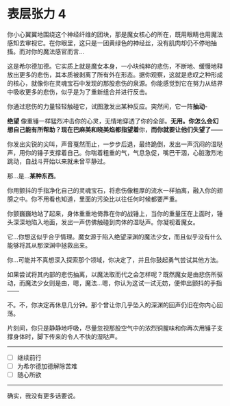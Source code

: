# 表层张力 4

你小心翼翼地围绕这个神经纤维的团块，那是魔女核心的所在，既用眼睛也用魔法感知去审视它。在你眼里，这只是一团黄绿色的神经丝，没有肌肉却仍不停地抽搐。而对你的魔法感官而言...

这是希尔德加德。它实质上就是魔女本身，一小块纯粹的悲伤，不断地、缓慢地释放出更多的悲伤，其本质被剥离了所有外在形态。据你观察，这就是悲叹之种形成的核心，就像你在灵魂宝石中发现的那股悲伤的泉源。你能感觉到它在努力从结界中吸收更多的悲伤，似乎是为了重新组合并进行反击。

你通过悲伤的力量轻轻触碰它，试图激发出某种反应。突然间，它一阵**抽动**-

**绝望** 像重锤一样猛烈冲击你的心灵，无情地穿透了你的全部。**无用。你怎么会幻想自己能有所帮助？现在巴麻美和晓美焰都指望着**你，**而你就要让他们失望了——**

你发出尖锐的尖叫，声音戛然而止，一步步后退，最终跪倒，发出一声沉闷的湿哒声，用你的锤子支撑着自己。你喘着粗重的气，气息急促，嘴巴干涸，心脏激烈地跳动，自战斗开始以来就未曾平静过。

那...是...**某种东西**。

你用颤抖的手指净化自己的灵魂宝石，将悲伤像粗厚的流水一样抽离，融入你的翅膀之中。你不用看也知道，里面的污染比以往任何时候都要严重。

你颤巍巍地站了起来，身体重重地倚靠在你的战锤上，当你的重量压在上面时，锤头深深地陷入地面，发出一声仿佛触碰到肉体的湿哒声。你凝视着魔女。

它...你想这似乎合乎情理。魔女源于陷入绝望深渊的魔法少女，而且似乎没有什么能够将其从那深渊中拯救出来。

你...可能并不真想深入探索那个领域，你决定了，并且你鼓起勇气尝试其他方法。

如果尝试将其内部的悲伤抽离，以魔法取而代之会怎样呢？既然魔女是由悲伤所驱动，而魔法少女则是由，嗯，魔法...嗯，你认为这试一试无妨，便伸出颤抖的手指——

不。不，你决定再休息几分钟。那个曾让你几乎坠入的深渊的回声仍旧在你内心回荡。

片刻间，你只是静静地呼吸，尽量忽视那股空气中的浓烈铜腥味和你再次用锤子支撑身体时，脚下传来的令人不快的湿哒声。

---

- [ ] 继续前行
- [ ] 为希尔德加德解除苦难
- [ ] 随心所欲

---

确实，我没有更多话要说。
